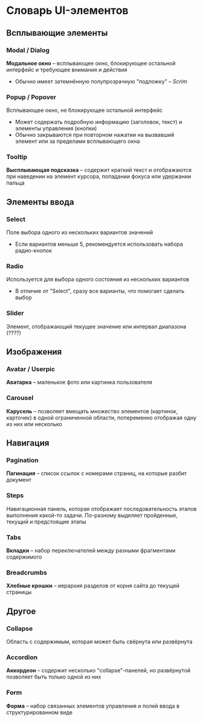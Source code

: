 # Словарь UI-элементов

## Всплывающие элементы
### Modal / Dialog
**Модальное окно** – всплывающее окно, блокирующее остальной интерфейс и требующее внимания и действия
- Обычно имеет затемнённую полупрозрачную "подложку" – *Scrim*

### Popup / Popover
Всплывающее окно, не блокирующее остальной интерфейс
- Может содержать подробную информацию (заголовок, текст) и элементы управления (кнопки)
- Обычно закрываются при повторном нажатии на вызвавший элемент или за пределами всплывающего окна

### Tooltip
**Высплывающая подсказка** – содержит краткий текст и отображаются при наведении на элемент курсора, попадании фокуса или удержании пальца


## Элементы ввода
### Select
Поле выбора одного из нескольких вариантов значений
- Если вариантов меньше 5, рекомендуется использовать набора радио-кнопок

### Radio
Используется для выбора одного состояния из нескольких вариантов
- В отличие от "Select", сразу все варианты, что помогает сделать выбор

### Slider
Элемент, отображающий текущее значение или интервал диапазона (????)


## Изображения
### Avatar / Userpic
**Аватарка** – маленькое фото или картинка пользователя

### Carousel
**Карусель** – позволяет вмещать множество элементов (картинок, карточек) в одной ограниченной области, попеременно отображая одну из них или несколько


## Навигация
### Pagination
**Пагинация** – список ссылок с номерами страниц, на которые разбит документ

### Steps
Навигационная панель, которая отображает последовательность этапов выполнения какой-то задачи. По-разному выделяет пройденные, текущий и предстоящие этапы

### Tabs
**Вкладки** – набор переключателей между разными фрагментами содержимого

### Breadcrumbs
**Хлебные крошки** – иерархия разделов от корня сайта до текущей страницы


## Другое
### Collapse
Область с содержимым, которая может быть свёрнута или развёрнута

### Accordion
**Аккордеон** – содержит несколько "collapse"-панелей, но развёрнутой позволяет быть только одной из них

### Form
**Форма** – набор связанных элементов управления и полей ввода в структурированном виде